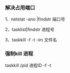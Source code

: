 ### 解决占用端口

1、netstat -ano |findstr 端口号

2、tasklist|findstr 进程号

3、taskkill -f -t -im 文件名

### 强制kill 进程

taskkill /pid 进程ID -f -t
